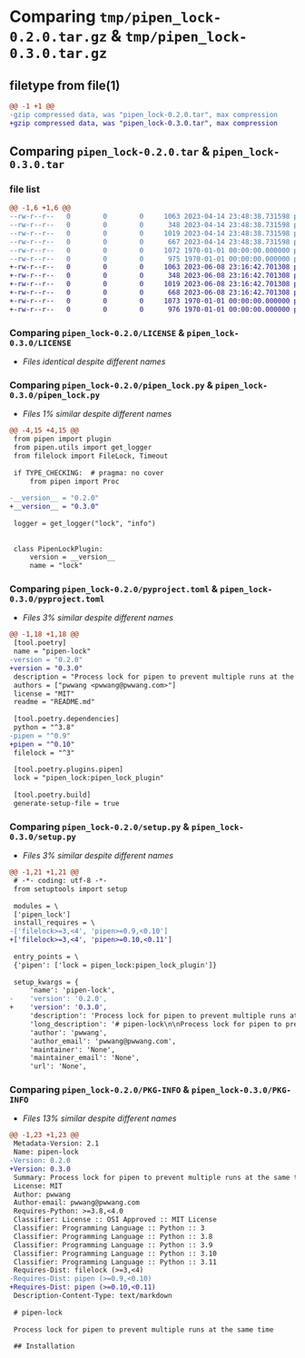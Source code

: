 # Comparing `tmp/pipen_lock-0.2.0.tar.gz` & `tmp/pipen_lock-0.3.0.tar.gz`

## filetype from file(1)

```diff
@@ -1 +1 @@
-gzip compressed data, was "pipen_lock-0.2.0.tar", max compression
+gzip compressed data, was "pipen_lock-0.3.0.tar", max compression
```

## Comparing `pipen_lock-0.2.0.tar` & `pipen_lock-0.3.0.tar`

### file list

```diff
@@ -1,6 +1,6 @@
--rw-r--r--   0        0        0     1063 2023-04-14 23:48:38.731598 pipen_lock-0.2.0/LICENSE
--rw-r--r--   0        0        0      348 2023-04-14 23:48:38.731598 pipen_lock-0.2.0/README.md
--rw-r--r--   0        0        0     1019 2023-04-14 23:48:38.731598 pipen_lock-0.2.0/pipen_lock.py
--rw-r--r--   0        0        0      667 2023-04-14 23:48:38.731598 pipen_lock-0.2.0/pyproject.toml
--rw-r--r--   0        0        0     1072 1970-01-01 00:00:00.000000 pipen_lock-0.2.0/setup.py
--rw-r--r--   0        0        0      975 1970-01-01 00:00:00.000000 pipen_lock-0.2.0/PKG-INFO
+-rw-r--r--   0        0        0     1063 2023-06-08 23:16:42.701308 pipen_lock-0.3.0/LICENSE
+-rw-r--r--   0        0        0      348 2023-06-08 23:16:42.701308 pipen_lock-0.3.0/README.md
+-rw-r--r--   0        0        0     1019 2023-06-08 23:16:42.701308 pipen_lock-0.3.0/pipen_lock.py
+-rw-r--r--   0        0        0      668 2023-06-08 23:16:42.701308 pipen_lock-0.3.0/pyproject.toml
+-rw-r--r--   0        0        0     1073 1970-01-01 00:00:00.000000 pipen_lock-0.3.0/setup.py
+-rw-r--r--   0        0        0      976 1970-01-01 00:00:00.000000 pipen_lock-0.3.0/PKG-INFO
```

### Comparing `pipen_lock-0.2.0/LICENSE` & `pipen_lock-0.3.0/LICENSE`

 * *Files identical despite different names*

### Comparing `pipen_lock-0.2.0/pipen_lock.py` & `pipen_lock-0.3.0/pipen_lock.py`

 * *Files 1% similar despite different names*

```diff
@@ -4,15 +4,15 @@
 from pipen import plugin
 from pipen.utils import get_logger
 from filelock import FileLock, Timeout
 
 if TYPE_CHECKING:  # pragma: no cover
     from pipen import Proc
 
-__version__ = "0.2.0"
+__version__ = "0.3.0"
 
 logger = get_logger("lock", "info")
 
 
 class PipenLockPlugin:
     version = __version__
     name = "lock"
```

### Comparing `pipen_lock-0.2.0/pyproject.toml` & `pipen_lock-0.3.0/pyproject.toml`

 * *Files 3% similar despite different names*

```diff
@@ -1,18 +1,18 @@
 [tool.poetry]
 name = "pipen-lock"
-version = "0.2.0"
+version = "0.3.0"
 description = "Process lock for pipen to prevent multiple runs at the same time"
 authors = ["pwwang <pwwang@pwwang.com>"]
 license = "MIT"
 readme = "README.md"
 
 [tool.poetry.dependencies]
 python = "^3.8"
-pipen = "^0.9"
+pipen = "^0.10"
 filelock = "^3"
 
 [tool.poetry.plugins.pipen]
 lock = "pipen_lock:pipen_lock_plugin"
 
 [tool.poetry.build]
 generate-setup-file = true
```

### Comparing `pipen_lock-0.2.0/setup.py` & `pipen_lock-0.3.0/setup.py`

 * *Files 3% similar despite different names*

```diff
@@ -1,21 +1,21 @@
 # -*- coding: utf-8 -*-
 from setuptools import setup
 
 modules = \
 ['pipen_lock']
 install_requires = \
-['filelock>=3,<4', 'pipen>=0.9,<0.10']
+['filelock>=3,<4', 'pipen>=0.10,<0.11']
 
 entry_points = \
 {'pipen': ['lock = pipen_lock:pipen_lock_plugin']}
 
 setup_kwargs = {
     'name': 'pipen-lock',
-    'version': '0.2.0',
+    'version': '0.3.0',
     'description': 'Process lock for pipen to prevent multiple runs at the same time',
     'long_description': '# pipen-lock\n\nProcess lock for pipen to prevent multiple runs at the same time\n\n## Installation\n\n```bash\npip install -U pipen-lock\n```\n\n## Enable/Disable\n\nThe plugin is enabled by default. To disable it, either uninstall it or:\n\n```python\nfrom pipen import Proc, Pipen\n\n# process definition\n\nclass MyPipeline(Pipen):\n    plugins = ["no:lock"]\n\n```\n',
     'author': 'pwwang',
     'author_email': 'pwwang@pwwang.com',
     'maintainer': 'None',
     'maintainer_email': 'None',
     'url': 'None',
```

### Comparing `pipen_lock-0.2.0/PKG-INFO` & `pipen_lock-0.3.0/PKG-INFO`

 * *Files 13% similar despite different names*

```diff
@@ -1,23 +1,23 @@
 Metadata-Version: 2.1
 Name: pipen-lock
-Version: 0.2.0
+Version: 0.3.0
 Summary: Process lock for pipen to prevent multiple runs at the same time
 License: MIT
 Author: pwwang
 Author-email: pwwang@pwwang.com
 Requires-Python: >=3.8,<4.0
 Classifier: License :: OSI Approved :: MIT License
 Classifier: Programming Language :: Python :: 3
 Classifier: Programming Language :: Python :: 3.8
 Classifier: Programming Language :: Python :: 3.9
 Classifier: Programming Language :: Python :: 3.10
 Classifier: Programming Language :: Python :: 3.11
 Requires-Dist: filelock (>=3,<4)
-Requires-Dist: pipen (>=0.9,<0.10)
+Requires-Dist: pipen (>=0.10,<0.11)
 Description-Content-Type: text/markdown
 
 # pipen-lock
 
 Process lock for pipen to prevent multiple runs at the same time
 
 ## Installation
```

